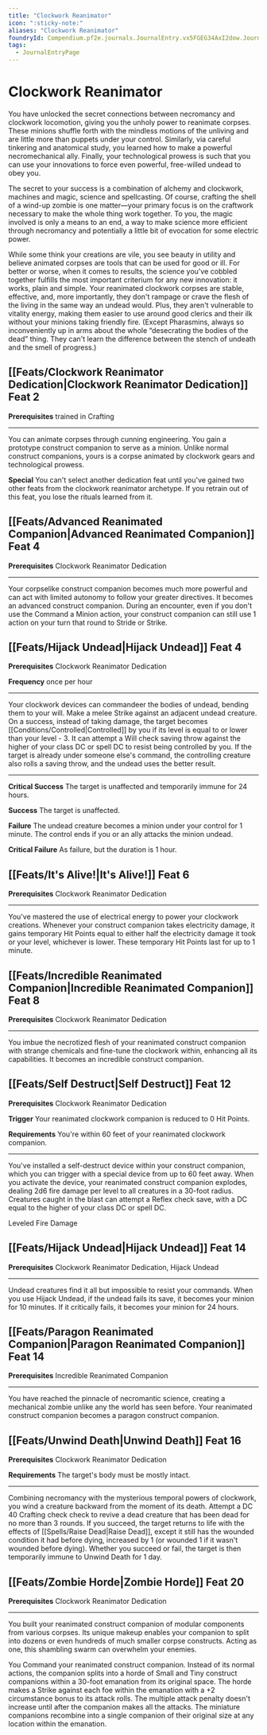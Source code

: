 ```yaml
---
title: "Clockwork Reanimator"
icon: ":sticky-note:"
aliases: "Clockwork Reanimator"
foundryId: Compendium.pf2e.journals.JournalEntry.vx5FGEG34AxI2dow.JournalEntryPage.6DgCLFEGEHvqmy7Y
tags:
  - JournalEntryPage
---
```


# Clockwork Reanimator
You have unlocked the secret connections between necromancy and clockwork locomotion, giving you the unholy power to reanimate corpses. These minions shuffle forth with the mindless motions of the unliving and are little more than puppets under your control. Similarly, via careful tinkering and anatomical study, you learned how to make a powerful necromechanical ally. Finally, your technological prowess is such that you can use your innovations to force even powerful, free-willed undead to obey you.

The secret to your success is a combination of alchemy and clockwork, machines and magic, science and spellcasting. Of course, crafting the shell of a wind-up zombie is one matter—your primary focus is on the craftwork necessary to make the whole thing work together. To you, the magic involved is only a means to an end, a way to make science more efficient through necromancy and potentially a little bit of evocation for some electric power.

While some think your creations are vile, you see beauty in utility and believe animated corpses are tools that can be used for good or ill. For better or worse, when it comes to results, the science you've cobbled together fulfills the most important criterium for any new innovation: it works, plain and simple. Your reanimated clockwork corpses are stable, effective, and, more importantly, they don't rampage or crave the flesh of the living in the same way an undead would. Plus, they aren't vulnerable to vitality energy, making them easier to use around good clerics and their ilk without your minions taking friendly fire. (Except Pharasmins, always so inconveniently up in arms about the whole “desecrating the bodies of the dead” thing. They can't learn the difference between the stench of undeath and the smell of progress.)

## [[Feats/Clockwork Reanimator Dedication|Clockwork Reanimator Dedication]] Feat 2

**Prerequisites** trained in Crafting

* * *

You can animate corpses through cunning engineering. You gain a prototype construct companion to serve as a minion. Unlike normal construct companions, yours is a corpse animated by clockwork gears and technological prowess.

**Special** You can't select another dedication feat until you've gained two other feats from the clockwork reanimator archetype. If you retrain out of this feat, you lose the rituals learned from it.

## [[Feats/Advanced Reanimated Companion|Advanced Reanimated Companion]] Feat 4

**Prerequisites** Clockwork Reanimator Dedication

* * *

Your corpselike construct companion becomes much more powerful and can act with limited autonomy to follow your greater directives. It becomes an advanced construct companion. During an encounter, even if you don't use the Command a Minion action, your construct companion can still use 1 action on your turn that round to Stride or Strike.

## [[Feats/Hijack Undead|Hijack Undead]] Feat 4

**Prerequisites** Clockwork Reanimator Dedication

**Frequency** once per hour

* * *

Your clockwork devices can commandeer the bodies of undead, bending them to your will. Make a melee Strike against an adjacent undead creature. On a success, instead of taking damage, the target becomes [[Conditions/Controlled|Controlled]] by you if its level is equal to or lower than your level - 3. It can attempt a Will check saving throw against the higher of your class DC or spell DC to resist being controlled by you. If the target is already under someone else's command, the controlling creature also rolls a saving throw, and the undead uses the better result.

* * *

**Critical Success** The target is unaffected and temporarily immune for 24 hours.

**Success** The target is unaffected.

**Failure** The undead creature becomes a minion under your control for 1 minute. The control ends if you or an ally attacks the minion undead.

**Critical Failure** As failure, but the duration is 1 hour.

## [[Feats/It's Alive!|It's Alive!]] Feat 6

**Prerequisites** Clockwork Reanimator Dedication

* * *

You've mastered the use of electrical energy to power your clockwork creations. Whenever your construct companion takes electricity damage, it gains temporary Hit Points equal to either half the electricity damage it took or your level, whichever is lower. These temporary Hit Points last for up to 1 minute.

## [[Feats/Incredible Reanimated Companion|Incredible Reanimated Companion]] Feat 8

**Prerequisites** Clockwork Reanimator Dedication

* * *

You imbue the necrotized flesh of your reanimated construct companion with strange chemicals and fine-tune the clockwork within, enhancing all its capabilities. It becomes an incredible construct companion.

## [[Feats/Self Destruct|Self Destruct]] Feat 12

**Prerequisites** Clockwork Reanimator Dedication

**Trigger** Your reanimated clockwork companion is reduced to 0 Hit Points.

**Requirements** You're within 60 feet of your reanimated clockwork companion.

* * *

You've installed a self-destruct device within your construct companion, which you can trigger with a special device from up to 60 feet away. When you activate the device, your reanimated construct companion explodes, dealing 2d6 fire damage per level to all creatures in a 30-foot radius. Creatures caught in the blast can attempt a Reflex check save, with a DC equal to the higher of your class DC or spell DC.

Leveled Fire Damage

## [[Feats/Hijack Undead|Hijack Undead]] Feat 14

**Prerequisites** Clockwork Reanimator Dedication, Hijack Undead

* * *

Undead creatures find it all but impossible to resist your commands. When you use Hijack Undead, if the undead fails its save, it becomes your minion for 10 minutes. If it critically fails, it becomes your minion for 24 hours.

## [[Feats/Paragon Reanimated Companion|Paragon Reanimated Companion]] Feat 14

**Prerequisites** Incredible Reanimated Companion

* * *

You have reached the pinnacle of necromantic science, creating a mechanical zombie unlike any the world has seen before. Your reanimated construct companion becomes a paragon construct companion.

## [[Feats/Unwind Death|Unwind Death]] Feat 16

**Prerequisites** Clockwork Reanimator Dedication

**Requirements** The target's body must be mostly intact.

* * *

Combining necromancy with the mysterious temporal powers of clockwork, you wind a creature backward from the moment of its death. Attempt a DC 40 Crafting check check to revive a dead creature that has been dead for no more than 3 rounds. If you succeed, the target returns to life with the effects of [[Spells/Raise Dead|Raise Dead]], except it still has the wounded condition it had before dying, increased by 1 (or wounded 1 if it wasn't wounded before dying). Whether you succeed or fail, the target is then temporarily immune to Unwind Death for 1 day.

## [[Feats/Zombie Horde|Zombie Horde]] Feat 20

**Prerequisites** Clockwork Reanimator Dedication

* * *

You built your reanimated construct companion of modular components from various corpses. Its unique makeup enables your companion to split into dozens or even hundreds of much smaller corpse constructs. Acting as one, this shambling swarm can overwhelm your enemies.

You Command your reanimated construct companion. Instead of its normal actions, the companion splits into a horde of Small and Tiny construct companions within a 30-foot emanation from its original space. The horde makes a Strike against each foe within the emanation with a +2 circumstance bonus to its attack rolls. The multiple attack penalty doesn't increase until after the companion makes all the attacks. The miniature companions recombine into a single companion of their original size at any location within the emanation.